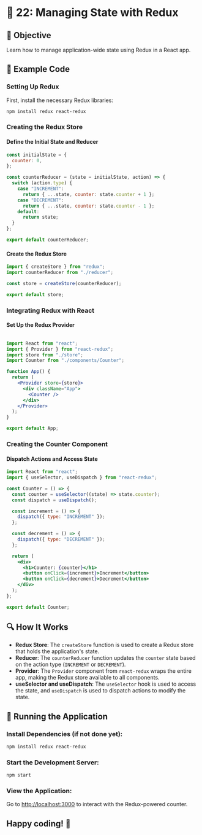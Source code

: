 # 🚀 22: Managing State with Redux

## 📝 Objective

Learn how to manage application-wide state using Redux in a React app.

## 📂 Example Code

### Setting Up Redux

First, install the necessary Redux libraries:

```bash
npm install redux react-redux
```

### Creating the Redux Store

#### Define the Initial State and Reducer

```jsx
const initialState = {
  counter: 0,
};

const counterReducer = (state = initialState, action) => {
  switch (action.type) {
    case "INCREMENT":
      return { ...state, counter: state.counter + 1 };
    case "DECREMENT":
      return { ...state, counter: state.counter - 1 };
    default:
      return state;
  }
};

export default counterReducer;
```

#### Create the Redux Store

```jsx
import { createStore } from "redux";
import counterReducer from "./reducer";

const store = createStore(counterReducer);

export default store;
```

### Integrating Redux with React

#### Set Up the Redux Provider

```jsx

import React from "react";
import { Provider } from "react-redux";
import store from "./store";
import Counter from "./components/Counter";

function App() {
  return (
    <Provider store={store}>
      <div className="App">
        <Counter />
      </div>
    </Provider>
  );
}

export default App;
```

### Creating the Counter Component

#### Dispatch Actions and Access State

```jsx
import React from "react";
import { useSelector, useDispatch } from "react-redux";

const Counter = () => {
  const counter = useSelector((state) => state.counter);
  const dispatch = useDispatch();

  const increment = () => {
    dispatch({ type: "INCREMENT" });
  };

  const decrement = () => {
    dispatch({ type: "DECREMENT" });
  };

  return (
    <div>
      <h1>Counter: {counter}</h1>
      <button onClick={increment}>Increment</button>
      <button onClick={decrement}>Decrement</button>
    </div>
  );
};

export default Counter;
```

## 🔍 How It Works

- **Redux Store**: The `createStore` function is used to create a Redux store that holds the application's state.
- **Reducer**: The `counterReducer` function updates the `counter` state based on the action type (`INCREMENT` or `DECREMENT`).
- **Provider**: The `Provider` component from `react-redux` wraps the entire app, making the Redux store available to all components.
- **useSelector and useDispatch**: The `useSelector` hook is used to access the state, and `useDispatch` is used to dispatch actions to modify the state.

## 🚀 Running the Application

### Install Dependencies (if not done yet):

```bash
npm install redux react-redux
```

### Start the Development Server:

```bash
npm start
```

### View the Application:

Go to [http://localhost:3000](http://localhost:3000) to interact with the Redux-powered counter.

## Happy coding! 🎉
